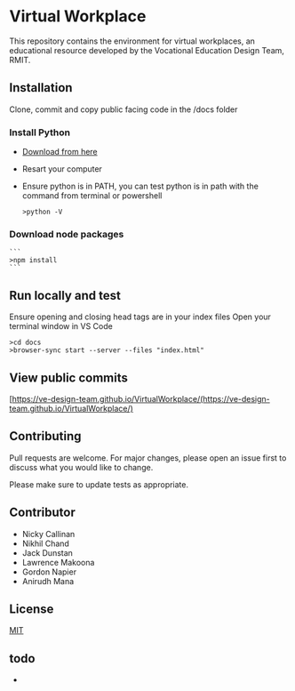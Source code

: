 # Virtual Workplace

This repository contains the environment for virtual workplaces, an educational resource developed by the Vocational Education Design Team, RMIT.

## Installation

Clone, commit and copy public facing code in the /docs folder

### Install Python

* [Download from here](https://www.python.org/downloads/)
* Resart your computer
* Ensure python is in PATH, you can test python is in path with the command from terminal or powershell

    ```
    >python -V 
    ```
### Download node packages

    ```
    >npm install 
    ```

## Run locally and test

Ensure opening and closing head tags are in your index files
Open your terminal window in VS Code
```
>cd docs
>browser-sync start --server --files "index.html"
```

## View public commits

[https://ve-design-team.github.io/VirtualWorkplace/(https://ve-design-team.github.io/VirtualWorkplace/)

## Contributing
Pull requests are welcome. For major changes, please open an issue first to discuss what you would like to change.

Please make sure to update tests as appropriate.

## Contributor
* Nicky Callinan
* Nikhil Chand
* Jack Dunstan
* Lawrence Makoona
* Gordon Napier
* Anirudh Mana

## License
[MIT](https://choosealicense.com/licenses/mit/)

## todo

*